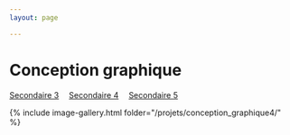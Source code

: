 ```yaml
---
layout: page 

---
```

<h1>Conception graphique</h1>

[Secondaire 3](../Conception_graphique/)&emsp; [Secondaire 4](../Conception_graphique4/)&emsp; [Secondaire 5](../Conception_graphique5/)

{% include image-gallery.html folder="/projets/conception_graphique4/" %} 
